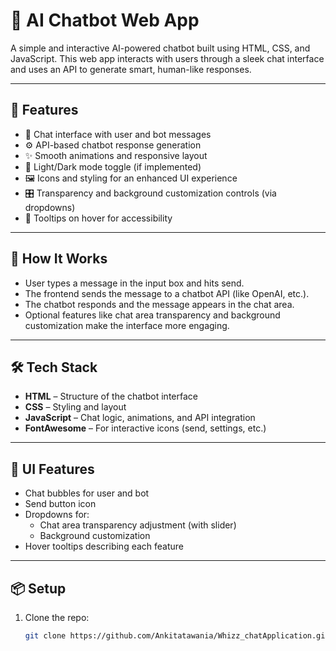 # 🤖 AI Chatbot Web App

A simple and interactive AI-powered chatbot built using HTML, CSS, and JavaScript. This web app interacts with users through a sleek chat interface and uses an API to generate smart, human-like responses.

---

## 🚀 Features

- 💬 Chat interface with user and bot messages
- ⚙️ API-based chatbot response generation
- ✨ Smooth animations and responsive layout
- 🌙 Light/Dark mode toggle (if implemented)
- 🖼️ Icons and styling for an enhanced UI experience
- 🎛️ Transparency and background customization controls (via dropdowns)
- 📝 Tooltips on hover for accessibility

---

## 🧠 How It Works

- User types a message in the input box and hits send.
- The frontend sends the message to a chatbot API (like OpenAI, etc.).
- The chatbot responds and the message appears in the chat area.
- Optional features like chat area transparency and background customization make the interface more engaging.

---

## 🛠️ Tech Stack

- **HTML** – Structure of the chatbot interface
- **CSS** – Styling and layout
- **JavaScript** – Chat logic, animations, and API integration
- **FontAwesome** – For interactive icons (send, settings, etc.)

---

## 🎨 UI Features

- Chat bubbles for user and bot
- Send button icon
- Dropdowns for:
  - Chat area transparency adjustment (with slider)
  - Background customization
- Hover tooltips describing each feature

---

## 📦 Setup

1. Clone the repo:
   ```bash
   git clone https://github.com/Ankitatawania/Whizz_chatApplication.git

